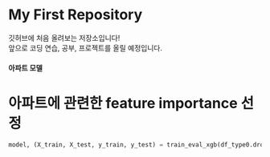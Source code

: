 # My First Repository

깃허브에 처음 올려보는 저장소입니다!  
앞으로 코딩 연습, 공부, 프로젝트를 올릴 예정입니다.

#### 아파트 모델 

# 아파트에 관련한 feature importance 선정

```python
model, (X_train, X_test, y_train, y_test) = train_eval_xgb(df_type0.drop(['보증금/월세금','월세금/면적','월세금(만원)','보증금(만원)','주택유형_encoded'],axis=1),'월부담액',plot_feature_importance=True,plot_shap=False)


